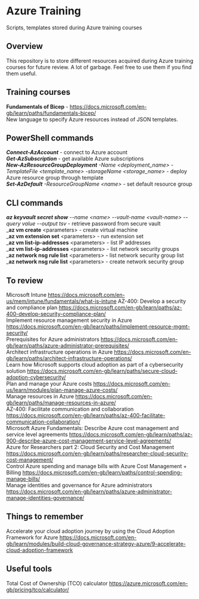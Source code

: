 # Azure Training

Scripts, templates stored during Azure training courses

## Overview

This repository is to store different resources acquired during Azure training courses for future review. A lot of garbage. Feel free to use them if you find them useful.

## Training courses

**Fundamentals of Bicep** - https://docs.microsoft.com/en-gb/learn/paths/fundamentals-bicep/  
New language to specify Azure resources instead of JSON templates.

## PowerShell commands

_**Connect-AzAccount**_ - connect to Azure account  
_**Get-AzSubscription**_ - get available Azure subscriptions  
_**New-AzResourceGroupDeployment** -Name &lt;deployment_name&gt; -TemplateFile &lt;template_name&gt; -storageName &lt;storage_name&gt;_ - deploy Azure resource group through template  
_**Set-AzDefault** -ResourceGroupName &lt;name&gt;_ - set default resource group  

## CLI commands

_**az keyvault secret show** --name &lt;name&gt; --vault-name &lt;vault-name&gt; --query value --output tsv_ - retrieve password from secure vault  
_**az vm create** &lt;parameters&gt; - create virtual machine  
_**az vm extension set** &lt;parameters&gt; - run extension set  
_**az vm list-ip-addresses** &lt;parameters&gt; - list IP addresses  
_**az vm list-ip-addresses** &lt;parameters&gt; - list network security groups  
_**az network nsg rule list** &lt;parameters&gt; - list network security group list  
_**az network nsg rule list** &lt;parameters&gt; - create network security group  

## To review

Microsoft Intune https://docs.microsoft.com/en-us/mem/intune/fundamentals/what-is-intune 
AZ-400: Develop a security and compliance plan https://docs.microsoft.com/en-gb/learn/paths/az-400-develop-security-compliance-plan/  
Implement resource management security in Azure https://docs.microsoft.com/en-gb/learn/paths/implement-resource-mgmt-security/  
Prerequisites for Azure administrators https://docs.microsoft.com/en-gb/learn/paths/azure-administrator-prerequisites/  
Architect infrastructure operations in Azure https://docs.microsoft.com/en-gb/learn/paths/architect-infrastructure-operations/  
Learn how Microsoft supports cloud adoption as part of a cybersecurity solution https://docs.microsoft.com/en-gb/learn/paths/secure-cloud-adoption-cybersecurity/  
Plan and manage your Azure costs https://docs.microsoft.com/en-us/learn/modules/plan-manage-azure-costs/  
Manage resources in Azure https://docs.microsoft.com/en-gb/learn/paths/manage-resources-in-azure/  
AZ-400: Facilitate communication and collaboration https://docs.microsoft.com/en-gb/learn/paths/az-400-facilitate-communication-collaboration/  
Microsoft Azure Fundamentals: Describe Azure cost management and service level agreements https://docs.microsoft.com/en-gb/learn/paths/az-900-describe-azure-cost-management-service-level-agreements/  
Azure for Researchers part 2: Cloud Security and Cost Management https://docs.microsoft.com/en-gb/learn/paths/researcher-cloud-security-cost-management/  
Control Azure spending and manage bills with Azure Cost Management + Billing https://docs.microsoft.com/en-gb/learn/paths/control-spending-manage-bills/  
Manage identities and governance for Azure administrators https://docs.microsoft.com/en-gb/learn/paths/azure-administrator-manage-identities-governance/  

## Things to remember

Accelerate your cloud adoption journey by using the Cloud Adoption Framework for Azure https://docs.microsoft.com/en-gb/learn/modules/build-cloud-governance-strategy-azure/9-accelerate-cloud-adoption-framework  

## Useful tools
Total Cost of Ownership (TCO) calculator https://azure.microsoft.com/en-gb/pricing/tco/calculator/  
